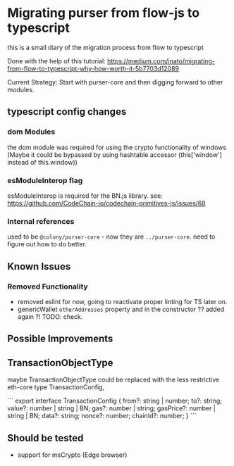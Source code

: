 
# Migrating purser from flow-js to typescript

this is a small diary of the migration process from flow to typescript


Done with the help of this tutorial:
https://medium.com/inato/migrating-from-flow-to-typescript-why-how-worth-it-5b7703d12089


Current Strategy: Start with purser-core and then digging forward to other modules.


## typescript config changes

### dom Modules
the dom module was required for using the crypto functionality of windows
(Maybe it could be bypassed by using hashtable accessor (this['window'] instead of this.window))

### esModuleInterop flag
esModuleInterop is required for the BN.js library. see: https://github.com/CodeChain-io/codechain-primitives-js/issues/68


### Internal references

used to be `@colony/purser-core` - now they are `../purser-core`.
need to figure out how to do better.


## Known Issues

### Removed Functionality

- removed eslint for now, going to reactivate proper linting for TS later on.
- genericWallet `otherAddresses` property and in the constructor ?? added again ?! TODO: check.


## Possible Improvements

## TransactionObjectType

maybe TransactionObjectType could be replaced with the less restrictive eth-core type TransactionConfig,

´´´
export interface TransactionConfig {
    from?: string | number;
    to?: string;
    value?: number | string | BN;
    gas?: number | string;
    gasPrice?: number | string | BN;
    data?: string;
    nonce?: number;
    chainId?: number;
}
´´´

## Should be tested
- support for msCrypto (Edge browser)
